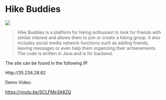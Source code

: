# Hike Buddies

![](https://i.imgur.com/UOkpNgm.jpg)


> Hike Buddies is a platform for hiking enthusiast to look for friends with similar interest and allows them to join or create a hiking group. It also includes social media network functions such as adding friends, leaving messages or even help them organizing their achievements. The code is written in Java and is for backend.
> 

The site can be found in the following IP:

Http://35.234.28.62

Demo Video:

https://youtu.be/SCLFMe3A8ZQ
